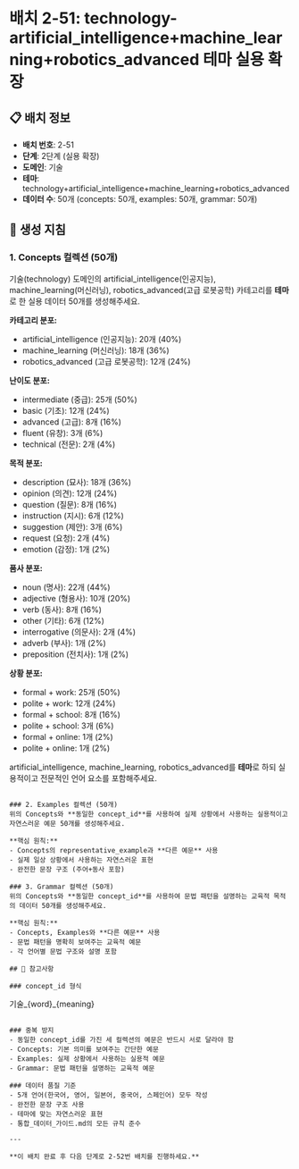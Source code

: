 # 배치 2-51: technology-artificial_intelligence+machine_learning+robotics_advanced 테마 실용 확장

## 📋 배치 정보
- **배치 번호**: 2-51
- **단계**: 2단계 (실용 확장)
- **도메인**: 기술
- **테마**: technology+artificial_intelligence+machine_learning+robotics_advanced
- **데이터 수**: 50개 (concepts: 50개, examples: 50개, grammar: 50개)

## 🎯 생성 지침

### 1. Concepts 컬렉션 (50개)
기술(technology) 도메인의 artificial_intelligence(인공지능), machine_learning(머신러닝), robotics_advanced(고급 로봇공학) 카테고리를 **테마**로 한 실용 데이터 50개를 생성해주세요.

**카테고리 분포:**
- artificial_intelligence (인공지능): 20개 (40%)
- machine_learning (머신러닝): 18개 (36%)
- robotics_advanced (고급 로봇공학): 12개 (24%)

**난이도 분포:**
- intermediate (중급): 25개 (50%)
- basic (기초): 12개 (24%)
- advanced (고급): 8개 (16%)
- fluent (유창): 3개 (6%)
- technical (전문): 2개 (4%)

**목적 분포:**
- description (묘사): 18개 (36%)
- opinion (의견): 12개 (24%)
- question (질문): 8개 (16%)
- instruction (지시): 6개 (12%)
- suggestion (제안): 3개 (6%)
- request (요청): 2개 (4%)
- emotion (감정): 1개 (2%)

**품사 분포:**
- noun (명사): 22개 (44%)
- adjective (형용사): 10개 (20%)
- verb (동사): 8개 (16%)
- other (기타): 6개 (12%)
- interrogative (의문사): 2개 (4%)
- adverb (부사): 1개 (2%)
- preposition (전치사): 1개 (2%)

**상황 분포:**
- formal + work: 25개 (50%)
- polite + work: 12개 (24%)
- formal + school: 8개 (16%)
- polite + school: 3개 (6%)
- formal + online: 1개 (2%)
- polite + online: 1개 (2%)

artificial_intelligence, machine_learning, robotics_advanced를 **테마**로 하되 실용적이고 전문적인 언어 요소를 포함해주세요.

```

### 2. Examples 컬렉션 (50개)
위의 Concepts와 **동일한 concept_id**를 사용하여 실제 상황에서 사용하는 실용적이고 자연스러운 예문 50개를 생성해주세요.

**핵심 원칙:**
- Concepts의 representative_example과 **다른 예문** 사용
- 실제 일상 상황에서 사용하는 자연스러운 표현
- 완전한 문장 구조 (주어+동사 포함)

### 3. Grammar 컬렉션 (50개)
위의 Concepts와 **동일한 concept_id**를 사용하여 문법 패턴을 설명하는 교육적 목적의 데이터 50개를 생성해주세요.

**핵심 원칙:**
- Concepts, Examples와 **다른 예문** 사용
- 문법 패턴을 명확히 보여주는 교육적 예문
- 각 언어별 문법 구조와 설명 포함

## 📝 참고사항

### concept_id 형식
```
기술_{word}_{meaning}
```

### 중복 방지
- 동일한 concept_id를 가진 세 컬렉션의 예문은 반드시 서로 달라야 함
- Concepts: 기본 의미를 보여주는 간단한 예문
- Examples: 실제 상황에서 사용하는 실용적 예문  
- Grammar: 문법 패턴을 설명하는 교육적 예문

### 데이터 품질 기준
- 5개 언어(한국어, 영어, 일본어, 중국어, 스페인어) 모두 작성
- 완전한 문장 구조 사용
- 테마에 맞는 자연스러운 표현
- 통합_데이터_가이드.md의 모든 규칙 준수

---

**이 배치 완료 후 다음 단계로 2-52번 배치를 진행하세요.**